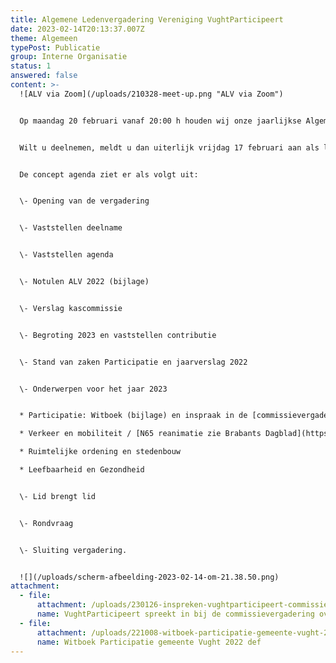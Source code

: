 ```yaml
---
title: Algemene Ledenvergadering Vereniging VughtParticipeert
date: 2023-02-14T20:13:37.007Z
theme: Algemeen
typePost: Publicatie
group: Interne Organisatie
status: 1
answered: false
content: >-
  ![ALV via Zoom](/uploads/210328-meet-up.png "ALV via Zoom")


  Op maandag 20 februari vanaf 20:00 h houden wij onze jaarlijkse Algemene Ledenvergadering. Deze vergadering zal plaatsvinden via Zoom. De vergadering is uitsluitend voor leden van de vereniging.


  Wilt u deelnemen, meldt u dan uiterlijk vrijdag 17 februari aan als lid. [Aanmelden](https://www.vughtparticipeert.nl/member#main).


  De concept agenda ziet er als volgt uit:


  \- Opening van de vergadering


  \- Vaststellen deelname


  \- Vaststellen agenda


  \- Notulen ALV 2022 (bijlage)


  \- Verslag kascommissie


  \- Begroting 2023 en vaststellen contributie 


  \- Stand van zaken Participatie en jaarverslag 2022


  \- Onderwerpen voor het jaar 2023


  * Participatie: Witboek (bijlage) en inspraak in de [commissievergadering](https://vught.bestuurlijkeinformatie.nl/Agenda/Index/c0e8e7c5-efba-4a7c-bbbe-514282996911) 26-01-2023))

  * Verkeer en mobiliteit / [N65 reanimatie zie Brabants Dagblad](https://www.bd.nl/vught/mogelijk-toch-doorstart-voor-transformatie-van-n65-stikstof-lijkt-belangrijkste-struikelblok~a0378bf0/)

  * Ruimtelijke ordening en stedenbouw

  * Leefbaarheid en Gezondheid


  \- Lid brengt lid


  \- Rondvraag


  \- Sluiting vergadering.


  ![](/uploads/scherm-afbeelding-2023-02-14-om-21.38.50.png)
attachment:
  - file:
      attachment: /uploads/230126-inspreken-vughtparticipeert-commissievergadering.pdf
      name: VughtParticipeert spreekt in bij de commissievergadering over Participatie
  - file:
      attachment: /uploads/221008-witboek-participatie-gemeente-vught-2022-def.pdf
      name: Witboek Participatie gemeente Vught 2022 def
---
```

